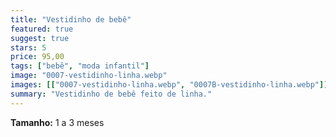 ```yaml
---
title: "Vestidinho de bebê"
featured: true
suggest: true
stars: 5
price: 95,00
tags: ["bebê", "moda infantil"]
image: "0007-vestidinho-linha.webp"
images: [["0007-vestidinho-linha.webp", "0007B-vestidinho-linha.webp"]]
summary: "Vestidinho de bebê feito de linha."
---
```


**Tamanho:** 1 a 3 meses  

